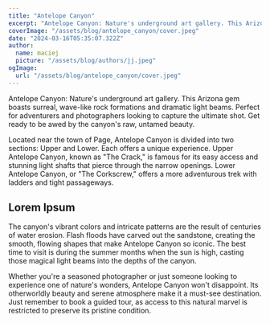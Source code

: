 ```yaml
---
title: "Antelope Canyon"
excerpt: "Antelope Canyon: Nature's underground art gallery. This Arizona gem boasts surreal, wave-like rock formations and dramatic light beams. Perfect for adventurers and photographers looking to capture the ultimate shot. Get ready to be awed by the canyon's raw, untamed beauty."
coverImage: "/assets/blog/antelope_canyon/cover.jpeg"
date: "2024-03-16T05:35:07.322Z"
author:
  name: maciej
  picture: "/assets/blog/authors/jj.jpeg"
ogImage:
  url: "/assets/blog/antelope_canyon/cover.jpeg"
---
```


Antelope Canyon: Nature's underground art gallery. This Arizona gem boasts surreal, wave-like rock formations and dramatic light beams. Perfect for adventurers and photographers looking to capture the ultimate shot. Get ready to be awed by the canyon's raw, untamed beauty.

Located near the town of Page, Antelope Canyon is divided into two sections: Upper and Lower. Each offers a unique experience. Upper Antelope Canyon, known as "The Crack," is famous for its easy access and stunning light shafts that pierce through the narrow openings. Lower Antelope Canyon, or "The Corkscrew," offers a more adventurous trek with ladders and tight passageways.

## Lorem Ipsum

The canyon's vibrant colors and intricate patterns are the result of centuries of water erosion. Flash floods have carved out the sandstone, creating the smooth, flowing shapes that make Antelope Canyon so iconic. The best time to visit is during the summer months when the sun is high, casting those magical light beams into the depths of the canyon.

Whether you're a seasoned photographer or just someone looking to experience one of nature's wonders, Antelope Canyon won't disappoint. Its otherworldly beauty and serene atmosphere make it a must-see destination. Just remember to book a guided tour, as access to this natural marvel is restricted to preserve its pristine condition.
